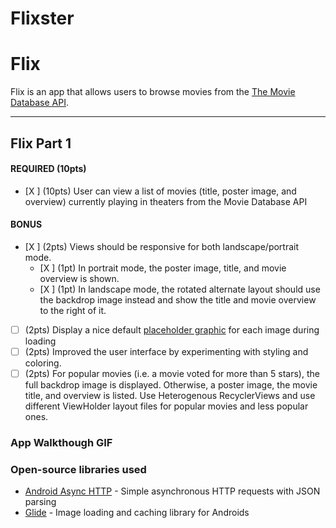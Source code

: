 # Flixster
# Flix
Flix is an app that allows users to browse movies from the [The Movie Database API](http://docs.themoviedb.apiary.io/#).


---

## Flix Part 1


#### REQUIRED (10pts)
- [X ] (10pts) User can view a list of movies (title, poster image, and overview) currently playing in theaters from the Movie Database API
#### BONUS
- [X ] (2pts) Views should be responsive for both landscape/portrait mode.
  - [X ] (1pt) In portrait mode, the poster image, title, and movie overview is shown.
   - [X ] (1pt) In landscape mode, the rotated alternate layout should use the backdrop image instead and show the title and movie overview to the right of it.

- [ ] (2pts) Display a nice default [placeholder graphic](https://guides.codepath.org/android/Displaying-Images-with-the-Glide-Library#advanced-usage) for each image during loading
- [ ] (2pts) Improved the user interface by experimenting with styling and coloring.
- [ ] (2pts) For popular movies (i.e. a movie voted for more than 5 stars), the full backdrop image is displayed. Otherwise, a poster image, the movie title, and overview is listed. Use Heterogenous RecyclerViews and use different ViewHolder layout files for popular movies and less popular ones.

### App Walkthough GIF

<blockquote class="imgur-embed-pub" lang="en" data-id="a/apbMzYo"><a href="//imgur.com/apbMzYo"></a></blockquote><script async src="//s.imgur.com/min/embed.js" charset="utf-8"></script>



### Open-source libraries used

- [Android Async HTTP](https://github.com/codepath/CPAsyncHttpClient) - Simple asynchronous HTTP requests with JSON parsing
- [Glide](https://github.com/bumptech/glide) - Image loading and caching library for Androids
